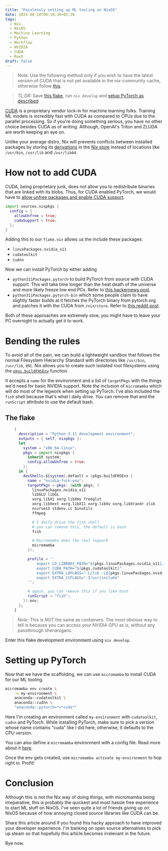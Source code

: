 ```yaml
---
title: "Painlessly setting up ML tooling on NixOS"
date: 2024-08-10T08:18:30+05:30
tags:
  - Nix
  - NixOS
  - Machine Learning
  - Python
  - Workflow
  - NVIDIA
  - CUDA
  - Rant
draft: false
---
```


> Note: Use the following method only if you wish to have the latest version of CUDA that is
not yet available in the nix-community cache, otherwise follow [this](https://nix-community.org/cache).

> *TL;DR:* Save [this flake](#the-flake), run `nix develop` and [setup PyTorch as described](#setting-up-pytorch)

[CUDA](https://en.wikipedia.org/wiki/CUDA) is a proprietary vendor lock-in for machine learning folks.
Training ML models is incredibly fast with CUDA as compared to CPUs due to the parallel
processing. So if you're doing something serious, you have no other choice besides CUDA as of writing.
Although, OpenAI's Triton and ZLUDA are worth keeping an eye on.

Unlike your average distro, Nix will prevents conflicts between installed packages by storing its [derivations](@ "packages and libraries") in the [Nix store](https://zero-to-nix.com/concepts/nix-store) instead of
locations like `/usr/bin`, `/usr/lib` and `/usr/lib64`.

# How not to add CUDA

CUDA, being proprietary junk, does not allow you to redistribute
binaries that are linked with its blobs. Thus, for CUDA enabled PyTorch, we would have to [allow unfree
packages and enable CUDA support](https://discourse.nixos.org/t/pytorch-and-cuda-torch-not-compiled-with-cuda-enabled/11272/2).

```nix
import sources.nixpkgs {
  config = {
    allowUnfree = true;
    cudaSupport = true;
  };
}
```

Adding this to our `flake.nix` allows us the include these packages:
- `linuxPackages.nvidia_x11`
- `cudatoolkit`
- `cudnn`

Now we can install PyTorch by either adding
- `python311Packages.pytorch` to build PyTorch from source with CUDA support. This will take time longer than the heat death of the universe and more likely freeze low end PCs.
Refer to [this hackernews post](https://news.ycombinator.com/item?id=32931486).
- `python311Packages.pytorch-bin` which some people claim to have slightly faster builds at it
fetches the PyTorch binary from pytorch.org and patches it with the CUDA from `/nix/store`.
Refer to  [this reddit post](https://www.reddit.com/r/NixOS/comments/195pzdb/speeding_up_python311packagestorchwithcuda_build/).

Both of these approaches are extremely slow, you might have to leave your PC overnight to actually get it to work.

# Bending the rules

To avoid all of the pain, we can build a lightweight sandbox that follows the normal Filesystem Hierarchy Standard with directories like `/usr/bin`, `/usr/lib`, etc.
Nix allows you to create such isolated root filesystems using the [`pkgs.buildFHSEnv`](https://ryantm.github.io/nixpkgs/builders/special/fhs-environments/) function.

It accepts a `name` for the environment and a list of `targetPkgs` with the things we'd need for basic NVIDIA support.
Note the inclusion of `micromamba` which will do most of the legwork when setting up PyTorch.
I've also included the `fish` shell because that's what I daily drive. You can remove that and the `runScript` attribute
to use the default bash.

## The flake

```nix
    {
      description = "Python 3.11 development environment";
      outputs = { self, nixpkgs }:
      let
        system = "x86_64-linux";
        pkgs = import nixpkgs {
          inherit system;
          config.allowUnfree = true;
        };
      in {
        devShells.${system}.default = (pkgs.buildFHSEnv {
          name = "nvidia-fuck-you";
          targetPkgs = pkgs: (with pkgs; [
            linuxPackages.nvidia_x11
            libGLU libGL
            xorg.libXi xorg.libXmu freeglut
            xorg.libXext xorg.libX11 xorg.libXv xorg.libXrandr zlib 
            ncurses5 stdenv.cc binutils
            ffmpeg

            # I daily drive the fish shell
            # you can remove this, the default is bash
            fish

            # Micromamba does the real legwork
            micromamba
          ]);

          profile = ''
              export LD_LIBRARY_PATH="${pkgs.linuxPackages.nvidia_x11}/lib"
              export CUDA_PATH="${pkgs.cudatoolkit}"
              export EXTRA_LDFLAGS="-L/lib -L${pkgs.linuxPackages.nvidia_x11}/lib"
              export EXTRA_CCFLAGS="-I/usr/include"
          '';

          # again, you can remove this if you like bash
          runScript = "fish";
        }).env;
      };
    }
```

> *Note:* This is _NOT_ the same as containers. The most obvious way to tell is because
you can access your NVIDIA GPU as is, without any passthrough shenanigans.

Enter this flake development environment using `nix develop`.

# Setting up PyTorch

Now that we have the scaffolding, we can use `micromamba` to install CUDA for our ML tooling.

```sh
micromamba env create \
    -n my-environment \
    anaconda::cudatoolkit \
    anaconda::cudnn \
    "anaconda::pytorch=*=*cuda*"
```

Here I'm creating an environment called `my-environment` with `cudatoolkit`, `cudnn` and PyTorch. While installing PyTorch, make sure to
pick a version whose name contains "cuda" like I did here, otherwise, it defaults to the CPU version.

You can also define a `micromamba` environment with a config file. Read more about it [here](https://conda.io/projects/conda/en/latest/user-guide/manage-environments.html).

Once the env gets created, use `micromamba activate my-environment` to hop right in. Profit!

# Conclusion

Although this is not the Nix way of doing things, with micromamba being imeperative, this is probably the quickest
and most hassle free experience to start ML stuff on NixOS. I've seen quite a lot of friends giving up on NixOS because of how annoying closed source libraries like CUDA can be.

Share this article around if you found this hacky approach to have improved your developer experience. I'm banking on open source alternatives to pick up steam
so that hopefully this article becomes irrelevant in the future.

Bye now.
